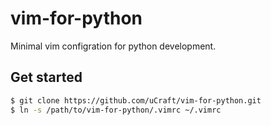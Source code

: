 # vim-for-python
Minimal vim configration for python development.

## Get started

```bash
$ git clone https://github.com/uCraft/vim-for-python.git
$ ln -s /path/to/vim-for-python/.vimrc ~/.vimrc
```
